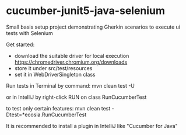 # cucumber-junit5-java-selenium

Small basis setup project demonstrating Gherkin scenarios to execute ui tests with Selenium

Get started:<br>
- download the suitable driver for local execution https://chromedriver.chromium.org/downloads
- store it under src/test/resources
- set it in WebDriverSingleton class

Run tests in Terminal by command:
mvn clean test -U

or in IntelliJ by right-click RUN on class RunCucumberTest

to test only certain features:
mvn clean test -Dtest=*ecosia.RunCucumberTest

It is recommended to install a plugin in IntelliJ like "Cucumber for Java"